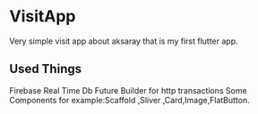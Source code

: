 # VisitApp
Very simple visit app about aksaray that is my first flutter app.
## Used Things
Firebase Real Time Db
Future Builder for http transactions
Some Components for example:Scaffold ,Sliver ,Card,Image,FlatButton.
